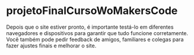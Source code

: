 # projetoFinalCursoWoMakersCode

Depois que o site estiver pronto, é importante testá-lo em diferentes
navegadores e dispositivos para garantir que tudo funcione
corretamente. Você também pode pedir feedback de amigos, familiares
e colegas para fazer ajustes finais e melhorar o site.